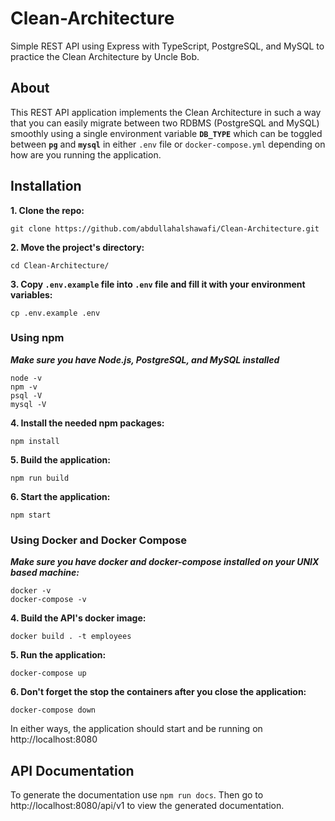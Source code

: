 # Clean-Architecture

Simple REST API using Express with TypeScript, PostgreSQL, and MySQL to practice the Clean Architecture by Uncle Bob.

## About

This REST API application implements the Clean Architecture in such a way that you can easily migrate between two RDBMS (PostgreSQL and MySQL) smoothly using a single environment variable **`DB_TYPE`** which can be toggled between **`pg`** and **`mysql`** in either `.env` file or `docker-compose.yml` depending on how are you running the application.

## Installation

**1. Clone the repo:**

```shell
git clone https://github.com/abdullahalshawafi/Clean-Architecture.git
```

**2. Move the project's directory:**

```shell
cd Clean-Architecture/
```

**3. Copy `.env.example` file into `.env` file and fill it with your environment variables:**

```shell
cp .env.example .env
```

### Using npm

**_Make sure you have Node.js, PostgreSQL, and MySQL installed_**

```shell
node -v
npm -v
psql -V
mysql -V
```

**4. Install the needed npm packages:**

```shell
npm install
```

**5. Build the application:**

```shell
npm run build
```

**6. Start the application:**

```shell
npm start
```

### Using Docker and Docker Compose

**_Make sure you have docker and docker-compose installed on your UNIX based machine:_**

```shell
docker -v
docker-compose -v
```

**4. Build the API's docker image:**

```shell
docker build . -t employees
```

**5. Run the application:**

```shell
docker-compose up
```

**6. Don't forget the stop the containers after you close the application:**

```shell
docker-compose down
```

In either ways, the application should start and be running on http://localhost:8080

## API Documentation

To generate the documentation use `npm run docs`. Then go to http://localhost:8080/api/v1 to view the generated documentation.
